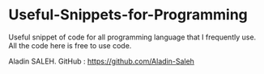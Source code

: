 # Useful-Snippets-for-Programming
Useful snippet of code for all programming language that I frequently use.
All the code here is free to use code.

Aladin SALEH.
GitHub : https://github.com/Aladin-Saleh
